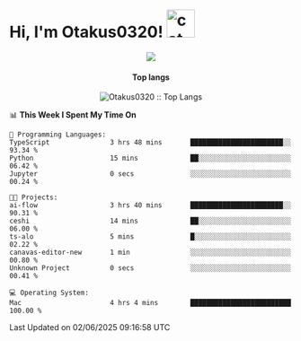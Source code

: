 <h1> Hi, I'm Otakus0320! <img src="https://media.giphy.com/media/mGcNjsfWAjY5AEZNw6/giphy.gif" width="50" alt="cat"></h1>

<p align="center"><a href="https://wakatime.com/@044d69d0-1253-4f60-96b6-5d19a0f9dde5"><img src="https://wakatime.com/badge/user/044d69d0-1253-4f60-96b6-5d19a0f9dde5.svg" /></a></p>

<h4 align="center">Top langs</h4>

<p align="center"><img src="https://github-readme-stats.vercel.app/api/top-langs/?username=Otakus0320&langs_count=10&theme=tokyonight&layout=compact&timestamp={{random_number}}" alt="Otakus0320 :: Top Langs" /></p>

<!--START_SECTION:waka-->
📊 **This Week I Spent My Time On** 

```text
💬 Programming Languages: 
TypeScript               3 hrs 48 mins       ███████████████████████░░   93.34 % 
Python                   15 mins             ██░░░░░░░░░░░░░░░░░░░░░░░   06.42 % 
Jupyter                  0 secs              ░░░░░░░░░░░░░░░░░░░░░░░░░   00.24 % 

🐱‍💻 Projects: 
ai-flow                  3 hrs 40 mins       ███████████████████████░░   90.31 % 
ceshi                    14 mins             ██░░░░░░░░░░░░░░░░░░░░░░░   06.00 % 
ts-alo                   5 mins              █░░░░░░░░░░░░░░░░░░░░░░░░   02.22 % 
canavas-editor-new       1 min               ░░░░░░░░░░░░░░░░░░░░░░░░░   00.80 % 
Unknown Project          0 secs              ░░░░░░░░░░░░░░░░░░░░░░░░░   00.41 % 

💻 Operating System: 
Mac                      4 hrs 4 mins        █████████████████████████   100.00 % 
```


 Last Updated on 02/06/2025 09:16:58 UTC
<!--END_SECTION:waka-->
